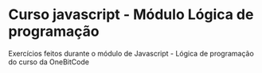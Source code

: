 # Curso javascript - Módulo Lógica de programação
 Exercícios feitos durante o módulo de Javascript - Lógica de programação do curso da OneBitCode
